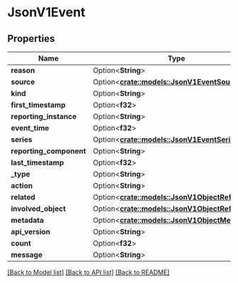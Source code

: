# JsonV1Event

## Properties

Name | Type | Description | Notes
------------ | ------------- | ------------- | -------------
**reason** | Option<**String**> |  | [optional]
**source** | Option<[**crate::models::JsonV1EventSource**](json_V1EventSource.md)> |  | [optional]
**kind** | Option<**String**> |  | [optional]
**first_timestamp** | Option<**f32**> |  | [optional]
**reporting_instance** | Option<**String**> |  | [optional]
**event_time** | Option<**f32**> |  | [optional]
**series** | Option<[**crate::models::JsonV1EventSeries**](json_V1EventSeries.md)> |  | [optional]
**reporting_component** | Option<**String**> |  | [optional]
**last_timestamp** | Option<**f32**> |  | [optional]
**_type** | Option<**String**> |  | [optional]
**action** | Option<**String**> |  | [optional]
**related** | Option<[**crate::models::JsonV1ObjectReference**](json_V1ObjectReference.md)> |  | [optional]
**involved_object** | Option<[**crate::models::JsonV1ObjectReference**](json_V1ObjectReference.md)> |  | [optional]
**metadata** | Option<[**crate::models::JsonV1ObjectMeta**](json_V1ObjectMeta.md)> |  | [optional]
**api_version** | Option<**String**> |  | [optional]
**count** | Option<**f32**> |  | [optional]
**message** | Option<**String**> |  | [optional]

[[Back to Model list]](../README.md#documentation-for-models) [[Back to API list]](../README.md#documentation-for-api-endpoints) [[Back to README]](../README.md)


